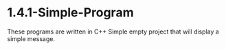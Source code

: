 # 1.4.1-Simple-Program
These programs are written in C++
Simple empty project that will display a simple message.
